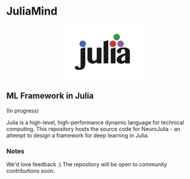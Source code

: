# JuliaMind

<a name="logo"/>
<div align="center">
<img src="docs/assets/logo.png" alt="Julia Logo" width="210" height="142"></img>
</a>
</div>

## ML Framework in Julia

(In progress)

Julia is a high-level, high-performance dynamic language for technical
computing. This repository hosts the source code for NeuroJulia - an attempt 
to design a framework for deep learning in Julia.

### Notes

We'd love feedback :) 
The repository will be open to community contributions soon.
